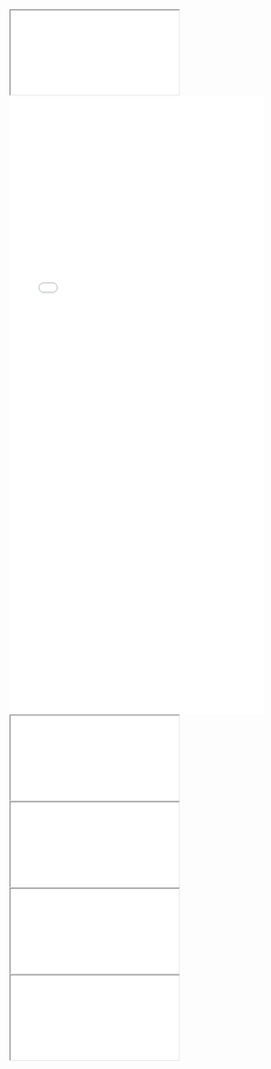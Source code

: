 <iframe 
src="graficas_htmls/z037_cc_latest.html" 
    sandbox="allow-same-origin allow-scripts"
onload="this.style.height=(this.contentWindow.document.body.scrollHeight+20)+'px';">
</iframe>


<iframe src="Ejemplos/z050_panel.html"
    sandbox="allow-same-origin allow-scripts"
    width="90%"
    height="1100"
    scrolling="no"
    seamless="seamless"
    frameborder="0">
</iframe>


<iframe 
src="graficas_htmls/z037_creemos_latest.html" 
sandbox="allow-same-origin"
onload="this.style.height=(this.contentWindow.document.body.scrollHeight+20)+'px';">
width="90%"
</iframe>

<iframe 
src="graficas_htmls/z037_d_mas_cc_latest.html" 
sandbox="allow-same-origin"
onload="this.style.height=(this.contentWindow.document.body.scrollHeight+20)+'px';">
</iframe>

<iframe 
src="graficas_htmls/z037_fpv_latest.html" 
sandbox="allow-same-origin"
onload="this.style.height=(this.contentWindow.document.body.scrollHeight+20)+'px';">
</iframe>

<iframe 
src="graficas_htmls/z037_pan_bol_latest.html" 
sandbox="allow-same-origin"
onload="this.style.height=(this.contentWindow.document.body.scrollHeight+20)+'px';">
</iframe>